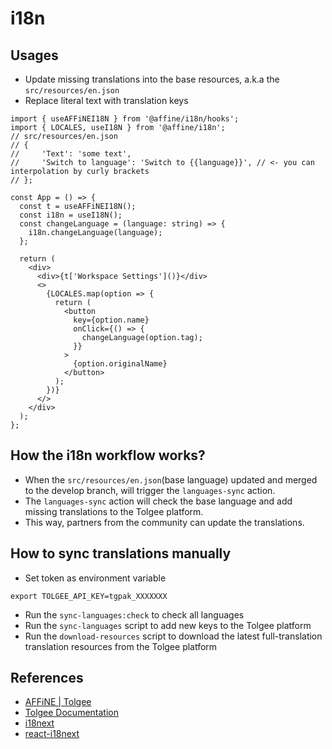 # i18n

## Usages

- Update missing translations into the base resources, a.k.a the `src/resources/en.json`
- Replace literal text with translation keys

```tsx
import { useAFFiNEI18N } from '@affine/i18n/hooks';
import { LOCALES, useI18N } from '@affine/i18n';
// src/resources/en.json
// {
//     'Text': 'some text',
//     'Switch to language': 'Switch to {{language}}', // <- you can interpolation by curly brackets
// };

const App = () => {
  const t = useAFFiNEI18N();
  const i18n = useI18N();
  const changeLanguage = (language: string) => {
    i18n.changeLanguage(language);
  };

  return (
    <div>
      <div>{t['Workspace Settings']()}</div>
      <>
        {LOCALES.map(option => {
          return (
            <button
              key={option.name}
              onClick={() => {
                changeLanguage(option.tag);
              }}
            >
              {option.originalName}
            </button>
          );
        })}
      </>
    </div>
  );
};
```

## How the i18n workflow works?

- When the `src/resources/en.json`(base language) updated and merged to the develop branch, will trigger the `languages-sync` action.
- The `languages-sync` action will check the base language and add missing translations to the Tolgee platform.
- This way, partners from the community can update the translations.

## How to sync translations manually

- Set token as environment variable

```shell
export TOLGEE_API_KEY=tgpak_XXXXXXX
```

- Run the `sync-languages:check` to check all languages
- Run the `sync-languages` script to add new keys to the Tolgee platform
- Run the `download-resources` script to download the latest full-translation translation resources from the Tolgee platform

## References

- [AFFiNE | Tolgee](https://app.tolgee.io/)
- [Tolgee Documentation](https://tolgee.io/docs/)
- [i18next](https://www.i18next.com/)
- [react-i18next](https://react.i18next.com/)
